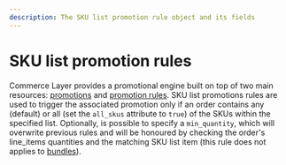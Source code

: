```yaml
---
description: The SKU list promotion rule object and its fields
---
```


# SKU list promotion rules

Commerce Layer provides a promotional engine built on top of two main resources: [promotions](https://docs.commercelayer.io/api/resources/promotions) and [promotion rules](https://docs.commercelayer.io/api/resources/promotion_rules). SKU list promotions rules are used to trigger the associated promotion only if an order contains any (default) or all (set the `all_skus` attribute to `true`) of the SKUs within the specified list. Optionally, is possible to specify a `min_quantity`, which will overwrite previous rules and will be honoured by checking the order's line_items quantities and the matching SKU list item (this rule does not applies to [bundles](https://docs.commercelayer.io/api/resources/bundles)).

